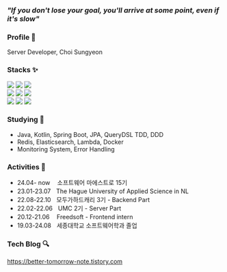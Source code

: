 ### *"If you don't lose your goal, you'll arrive at some point, even if it's slow"*

### Profile 👋

 Server Developer, Choi Sungyeon
 

### Stacks ✨
<div>
 <img src="https://img.shields.io/badge/java-007396?style=for-the-badge&logo=java&logoColor=white">
 <img src="https://img.shields.io/badge/python-3776AB?style=for-the-badge&logo=python&logoColor=white">
 <img src="https://img.shields.io/badge/c++-00599C?style=for-the-badge&logo=c%2B%2B&logoColor=white">
 <br>
 <img src="https://img.shields.io/badge/spring-6DB33F?style=for-the-badge&logo=spring&logoColor=white">
 <img src="https://img.shields.io/badge/mysql-4479A1?style=for-the-badge&logo=mysql&logoColor=white">
 <img src="https://img.shields.io/badge/mariaDB-003545?style=for-the-badge&logo=mariaDB&logoColor=white">
 <br>
 <img src="https://img.shields.io/badge/react-61DAFB?style=for-the-badge&logo=react&logoColor=black">
 <img src="https://img.shields.io/badge/git-F05032?style=for-the-badge&logo=git&logoColor=white"> 
 <img src="https://img.shields.io/badge/amazonaws-232F3E?style=for-the-badge&logo=amazonaws&logoColor=white">
</div>

### Studying 🌱
 - Java, Kotlin, Spring Boot, JPA, QueryDSL TDD, DDD
 - Redis, Elasticsearch, Lambda, Docker
 - Monitoring System, Error Handling

### Activities 🕺
- 24.04- now ㅤ소프트웨어 마에스트로 15기
- 23.01-23.07ㅤThe Hague University of Applied Science in NL
- 22.08-22.10ㅤ모두가하드캐리 3기 - Backend Part
- 22.02-22.06ㅤUMC 2기 - Server Part
- 20.12-21.06 ㅤFreedsoft - Frontend intern
- 19.03-24.08ㅤ세종대학교 소프트웨어학과 졸업

### Tech Blog 🔍
https://better-tomorrow-note.tistory.com

<!--
**tjddus528/tjddus528** is a ✨ _special_ ✨ repository because its `README.md` (this file) appears on your GitHub profile.

Here are some ideas to get you started:

- 🔭 I’m currently working on ...
- 🌱 I’m currently learning ...
- 👯 I’m looking to collaborate on ...
- 🤔 I’m looking for help with ...
- 💬 Ask me about ...
- 📫 How to reach me: ...
- 😄 Pronouns: ...
- ⚡ Fun fact: ...
-->
